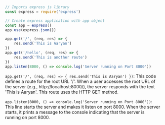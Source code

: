 ```javascript
// Imports express js library
const express = require('express')

// Create express application with app object
const app = express()
app.use(express.json())

app.get('/', (req, res) => {
    res.send('This is Aaryan')
})
app.get('/hello', (req, res) => {
    res.send('This is another route')
})
app.listen(8000, () => console.log('Server running on Port 8000'))
```

`app.get('/', (req, res) => { res.send('This is Aaryan') })`: This code defines a route for the root URL '/'. When a user accesses the root URL of the server (e.g., http://localhost:8000/), the server responds with the text 'This is Aaryan'. This route uses the HTTP GET method.

`app.listen(8000, () => console.log('Server running on Port 8000'))`: This line starts the server and makes it listen on port 8000. When the server starts, it prints a message to the console indicating that the server is running on port 8000.